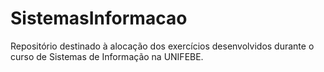 # SistemasInformacao
Repositório destinado à alocação dos exercícios desenvolvidos durante o curso de Sistemas de Informação na UNIFEBE.
